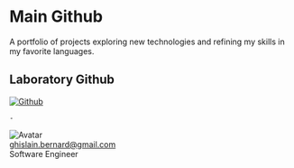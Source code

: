 # Main Github

A portfolio of projects exploring new technologies and refining my skills in my favorite languages.

## Laboratory Github

[![Github](https://github.com/gbernard-online.png?size=96)](https://github.com/gbernard-online)

`-`

![Avatar](https://github.com/ghislain-bernard.png?size=48 "Ghislain Bernard")  
ghislain.bernard@gmail.com  
Software Engineer
